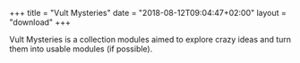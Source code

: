 +++
title = "Vult Mysteries"
date = "2018-08-12T09:04:47+02:00"
layout = "download"
+++

Vult Mysteries is a collection modules aimed to explore crazy ideas and turn them into usable modules (if possible).


<script src="../js/grid.js"></script>
<script type="text/javascript">
   window.onload = populateMysteries;
</script>
<div>
            <div id="module-buttons">
            </div>
            <div id="module-tags">
            </div>
            <div id="modules">
            </div>
</div>